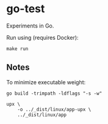 # go-test

Experiments in Go.

Run using (requires Docker):

```
make run
```


## Notes

To minimize executable weight:

```
go build -trimpath -ldflags "-s -w"
```

```
upx \
	-o ../_dist/linux/app-upx \
	../_dist/linux/app
```
